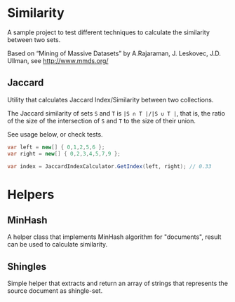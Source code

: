 # Similarity

A sample project to test different techniques to calculate the similarity between two sets.

Based on “Mining of Massive Datasets” by A.Rajaraman, J. Leskovec, J.D. Ullman, see http://www.mmds.org/

## Jaccard
Utility that calculates Jaccard Index/Similarity between two collections. 

The Jaccard similarity of sets `S` and `T` is `|S ∩ T |/|S ∪ T |`, that is, the ratio
of the size of the intersection of `S` and `T` to the size of their union.

See usage below, or check tests.

```c#
var left = new[] { 0,1,2,5,6 };
var right = new[] { 0,2,3,4,5,7,9 };

var index = JaccardIndexCalculator.GetIndex(left, right); // 0.33
```

# Helpers

## MinHash

A helper class that implements MinHash algorithm for "documents", result can be used to calculate similarity.

## Shingles

Simple helper that extracts and return an array of strings that represents the source document as shingle-set.